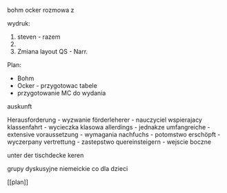 bohm
ocker
rozmowa z 


wydruk: 
1. steven - razem
2. 
3. Zmiana layout QS - Narr.

Plan:
- Bohm
- Ocker - przygotowac tabele
- przygotowanie MC do wydania




auskunft



Herausforderung - wyzwanie
förderleherer - nauczyciel wspierajacy
klassenfahrt - wycieczka klasowa
allerdings - jednakze
umfangreiche - extensive
voraussetzung - wymagania
nachfuchs - potomstwo
erschöpft - wyczerpany
vertrettung - zastepstwo 
quereinsteigern - wejscie boczne



unter der tischdecke keren

grupy dyskusyjne niemeickie
co dla dzieci






[[plan]]